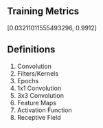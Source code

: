 ## Training Metrics     
[0.03211011555493296, 0.9912]

## Definitions     
1. Convolution
2. Filters/Kernels
3. Epochs
4. 1x1 Convolution
5. 3x3 Convolution
6. Feature Maps
7. Activation Function
8. Receptive Field
